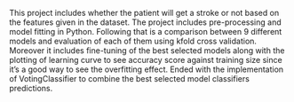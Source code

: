 This project includes whether the patient will get a stroke or not based on the features given in the dataset. The project includes pre-processing and model fitting in Python. Following that is a comparison between 9 different models and evaluation of each of them using kfold cross validation. Moreover it includes fine-tuning of the best selected models along with the plotting of learning curve to see accuracy score against training size since it’s a good way to see the overfitting effect. Ended with the implementation of VotingClassifier to combine the best selected model classifiers predictions.
